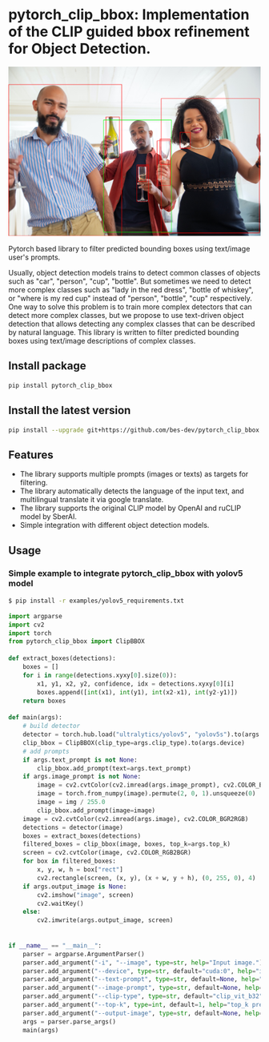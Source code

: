 # pytorch_clip_bbox: Implementation of the CLIP guided bbox refinement for Object Detection.

<p align="center">
  <img src="resources/preds.png"/>
</p>

Pytorch based library to filter predicted bounding boxes using text/image user's prompts.

Usually, object detection models trains to detect common classes of objects such as "car", "person", "cup", "bottle".
But sometimes we need to detect more complex classes such as "lady in the red dress", "bottle of whiskey", or "where is my red cup" instead of "person", "bottle", "cup" respectively.
One way to solve this problem is to train more complex detectors that can detect more complex classes,
but we propose to use text-driven object detection that allows detecting any complex classes that can be described by natural language.
This library is written to filter predicted bounding boxes using text/image descriptions of complex classes.

## Install package

```bash
pip install pytorch_clip_bbox
```

## Install the latest version

```bash
pip install --upgrade git+https://github.com/bes-dev/pytorch_clip_bbox.git
```

## Features
- The library supports multiple prompts (images or texts) as targets for filtering.
- The library automatically detects the language of the input text, and multilingual translate it via google translate.
- The library supports the original CLIP model by OpenAI and ruCLIP model by SberAI.
- Simple integration with different object detection models.

## Usage

### Simple example to integrate pytorch_clip_bbox with yolov5 model

```bash
$ pip install -r examples/yolov5_requirements.txt
```

```python
import argparse
import cv2
import torch
from pytorch_clip_bbox import ClipBBOX

def extract_boxes(detections):
    boxes = []
    for i in range(detections.xyxy[0].size(0)):
        x1, y1, x2, y2, confidence, idx = detections.xyxy[0][i]
        boxes.append([int(x1), int(y1), int(x2-x1), int(y2-y1)])
    return boxes

def main(args):
    # build detector
    detector = torch.hub.load("ultralytics/yolov5", "yolov5s").to(args.device)
    clip_bbox = ClipBBOX(clip_type=args.clip_type).to(args.device)
    # add prompts
    if args.text_prompt is not None:
        clip_bbox.add_prompt(text=args.text_prompt)
    if args.image_prompt is not None:
        image = cv2.cvtColor(cv2.imread(args.image_prompt), cv2.COLOR_BGR2RGB)
        image = torch.from_numpy(image).permute(2, 0, 1).unsqueeze(0)
        image = img / 255.0
        clip_bbox.add_prompt(image=image)
    image = cv2.cvtColor(cv2.imread(args.image), cv2.COLOR_BGR2RGB)
    detections = detector(image)
    boxes = extract_boxes(detections)
    filtered_boxes = clip_bbox(image, boxes, top_k=args.top_k)
    screen = cv2.cvtColor(image, cv2.COLOR_RGB2BGR)
    for box in filtered_boxes:
        x, y, w, h = box["rect"]
        cv2.rectangle(screen, (x, y), (x + w, y + h), (0, 255, 0), 4)
    if args.output_image is None:
        cv2.imshow("image", screen)
        cv2.waitKey()
    else:
        cv2.imwrite(args.output_image, screen)


if __name__ == "__main__":
    parser = argparse.ArgumentParser()
    parser.add_argument("-i", "--image", type=str, help="Input image.")
    parser.add_argument("--device", type=str, default="cuda:0", help="inference device.")
    parser.add_argument("--text-prompt", type=str, default=None, help="Text prompt.")
    parser.add_argument("--image-prompt", type=str, default=None, help="Image prompt.")
    parser.add_argument("--clip-type", type=str, default="clip_vit_b32", help="Type of CLIP model [ruclip, clip_vit_b32, clip_vit_b16].")
    parser.add_argument("--top-k", type=int, default=1, help="top_k predictions will be returned.")
    parser.add_argument("--output-image", type=str, default=None, help="Output image name.")
    args = parser.parse_args()
    main(args)
```